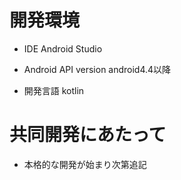 # 開発環境

- IDE
	Android Studio

- Android API version
	android4.4以降

- 開発言語
	kotlin

# 共同開発にあたって

- 本格的な開発が始まり次第追記

